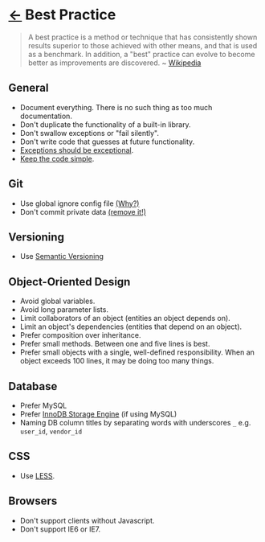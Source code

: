 [←](../) Best Practice
======================

> A best practice is a method or technique that has consistently shown results
> superior to those achieved with other means, and that is used as a benchmark.
> In addition, a "best" practice can evolve to become better as improvements are
> discovered.
> ~ [Wikipedia][1]


General
-------

* Document everything. There is no such thing as too much documentation.
* Don't duplicate the functionality of a built-in library.
* Don't swallow exceptions or "fail silently".
* Don't write code that guesses at future functionality.
* [Exceptions should be exceptional][2].
* [Keep the code simple][3].


Git
---

* Use global ignore config file [(Why?)][6]
* Don't commit private data [(remove it!)][7]


Versioning
----------

* Use [Semantic Versioning][8]


Object-Oriented Design
----------------------

* Avoid global variables.
* Avoid long parameter lists.
* Limit collaborators of an object (entities an object depends on).
* Limit an object's dependencies (entities that depend on an object).
* Prefer composition over inheritance.
* Prefer small methods. Between one and five lines is best.
* Prefer small objects with a single, well-defined responsibility. When an
  object exceeds 100 lines, it may be doing too many things.


Database
--------

* Prefer MySQL
* Prefer [InnoDB Storage Engine][5] (if using MySQL)
* Naming DB column titles by separating words with underscores `_` e.g. 
  `user_id`, `vendor_id`


CSS
---

* Use [LESS][4].


Browsers
--------

* Don't support clients without Javascript.
* Don't support IE6 or IE7.


[1]: http://en.wikipedia.org/wiki/Best_practice
[2]: http://pragmatictips.com/34
[3]: http://code.mumak.net/2012/02/simple-made-easy.html
[4]: http://lesscss.org/
[5]: http://en.wikipedia.org/wiki/InnoDB
[6]: http://kingori.co/minutae/2013/04/global-ignores/
[7]: https://help.github.com/articles/remove-sensitive-data
[8]: http://semver.org/

